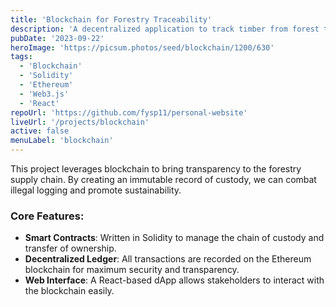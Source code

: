 ```yaml
---
title: 'Blockchain for Forestry Traceability'
description: 'A decentralized application to track timber from forest to consumer, ensuring sustainable and legal sourcing using blockchain technology.'
pubDate: '2023-09-22'
heroImage: 'https://picsum.photos/seed/blockchain/1200/630'
tags:
  - 'Blockchain'
  - 'Solidity'
  - 'Ethereum'
  - 'Web3.js'
  - 'React'
repoUrl: 'https://github.com/fysp11/personal-website'
liveUrl: '/projects/blockchain'
active: false
menuLabel: 'blockchain'
---
```


This project leverages blockchain to bring transparency to the forestry supply chain. By creating an immutable record of custody, we can combat illegal logging and promote sustainability.

### Core Features:

- **Smart Contracts**: Written in Solidity to manage the chain of custody and transfer of ownership.
- **Decentralized Ledger**: All transactions are recorded on the Ethereum blockchain for maximum security and transparency.
- **Web Interface**: A React-based dApp allows stakeholders to interact with the blockchain easily.
